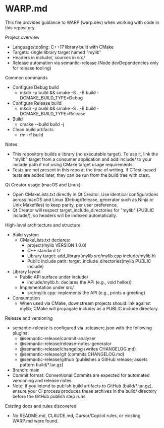 # WARP.md

This file provides guidance to WARP (warp.dev) when working with code in this repository.

Project overview
- Language/tooling: C++17 library built with CMake
- Targets: single library target named "mylib"
- Headers in include/, sources in src/
- Release automation via semantic-release (Node devDependencies only for release tooling)

Common commands
- Configure Debug build
  - mkdir -p build && cmake -S . -B build -DCMAKE_BUILD_TYPE=Debug
- Configure Release build
  - mkdir -p build && cmake -S . -B build -DCMAKE_BUILD_TYPE=Release
- Build
  - cmake --build build -j
- Clean build artifacts
  - rm -rf build

Notes
- This repository builds a library (no executable target). To use it, link the "mylib" target from a consumer application and add include/ to your include path if not using CMake target usage requirements.
- Tests are not present in this repo at the time of writing. If CTest-based tests are added later, they can be run from the build tree with ctest.

Qt Creator usage (macOS and Linux)
- Open CMakeLists.txt directly in Qt Creator. Use identical configurations across macOS and Linux (Debug/Release, generator such as Ninja or Unix Makefiles) to keep parity, per user preference.
- Qt Creator will respect target_include_directories for "mylib" (PUBLIC include/), so headers will be indexed automatically.

High-level architecture and structure
- Build system
  - CMakeLists.txt declares:
    - project(mylib VERSION 1.0.0)
    - C++ standard 17
    - Library target: add_library(mylib src/mylib.cpp include/mylib.h)
    - Public include path: target_include_directories(mylib PUBLIC include)
- Library layout
  - Public API surface under include/
    - include/mylib.h: declares the API (e.g., void hello())
  - Implementation under src/
    - src/mylib.cpp: implements the API (e.g., prints a greeting)
- Consumption
  - When used via CMake, downstream projects should link against mylib; CMake will propagate include/ as a PUBLIC include directory.

Release and versioning
- semantic-release is configured via .releaserc.json with the following plugins:
  - @semantic-release/commit-analyzer
  - @semantic-release/release-notes-generator
  - @semantic-release/changelog (writes CHANGELOG.md)
  - @semantic-release/git (commits CHANGELOG.md)
  - @semantic-release/github (publishes a GitHub release; assets pattern build/*.tar.gz)
- Branch: main
- Commit format: Conventional Commits are expected for automated versioning and release notes.
- Note: If you intend to publish build artifacts to GitHub (build/*.tar.gz), ensure your CI process produces these archives in the build/ directory before the GitHub publish step runs.

Existing docs and rules discovered
- No README.md, CLAUDE.md, Cursor/Copilot rules, or existing WARP.md were found.


